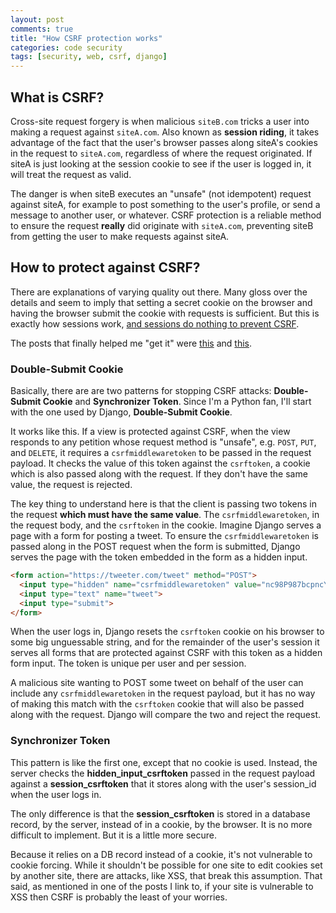 ```yaml
---
layout: post
comments: true
title: "How CSRF protection works"
categories: code security
tags: [security, web, csrf, django]
---
```


## What is CSRF?

Cross-site request forgery is when malicious `siteB.com` tricks a user into making a request against `siteA.com`. Also known as __session riding__, it takes advantage of the fact that the user's browser passes along siteA's cookies in the request to `siteA.com`, regardless of where the request originated. If siteA is just looking at the session cookie to see if the user is logged in, it will treat the request as valid.

The danger is when siteB executes an "unsafe" (not idempotent) request against siteA, for example to post something to the user's profile, or send a message to another user, or whatever. CSRF protection is a reliable method to ensure the request __really__ did originate with `siteA.com`, preventing siteB from getting the user to make requests against siteA.


## How to protect against CSRF?

There are explanations of varying quality out there. Many gloss over the details and seem to imply that setting a secret cookie on the browser and having the browser submit the cookie with requests is sufficient. But this is exactly how sessions work, [and sessions do nothing to prevent CSRF](https://www.owasp.org/index.php/Cross-Site_Request_Forgery_(CSRF)#Prevention_measures_that_do_NOT_work).

The posts that finally helped me "get it" were [this](http://security.stackexchange.com/questions/47198/is-djangos-built-in-csrf-protection-enough) and [this](https://cloudunder.io/blog/csrf-token/).


### Double-Submit Cookie

Basically, there are are two patterns for stopping CSRF attacks: __Double-Submit Cookie__ and __Synchronizer Token__. Since I'm a Python fan, I'll start with the one used by Django, __Double-Submit Cookie__.

It works like this. If a view is protected against CSRF, when the view responds to any petition whose request method is "unsafe", e.g. `POST`, `PUT`, and `DELETE`, it requires a `csrfmiddlewaretoken` to be passed in the request payload. It checks the value of this token against the `csrftoken`, a cookie which is also passed along with the request. If they don't have the same value, the request is rejected.

The key thing to understand here is that the client is passing two tokens in the request __which must have the same value__. The `csrfmiddlewaretoken`, in the request body, and the `csrftoken` in the cookie. Imagine Django serves a page with a form for posting a tweet. To ensure the `csrfmiddlewaretoken` is passed along in the POST request when the form is submitted, Django serves the page with the token embedded in the form as a hidden input.

~~~html
<form action="https://tweeter.com/tweet" method="POST">
  <input type="hidden" name="csrfmiddlewaretoken" value="nc98P987bcpncYhoadjoiydc9ajDlcn">
  <input type="text" name="tweet">
  <input type="submit">
</form>
~~~

When the user logs in, Django resets the `csrftoken` cookie on his browser to some big unguessable string, and for the remainder of the user's session it serves all forms that are protected against CSRF with this token as a hidden form input. The token is unique per user and per session.

A malicious site wanting to POST some tweet on behalf of the user can include any `csrfmiddlewaretoken` in the request payload, but it has no way of making this match with the `csrftoken` cookie that will also be passed along with the request. Django will compare the two and reject the request.


### Synchronizer Token

This pattern is like the first one, except that no cookie is used. Instead, the server checks the __hidden_input_csrftoken__ passed in the request payload against a __session_csrftoken__ that it stores along with the user's session_id when the user logs in.

The only difference is that the __session_csrftoken__ is stored in a database record, by the server, instead of in a cookie, by the browser. It is no more difficult to implement. But it is a little more secure.

Because it relies on a DB record instead of a cookie, it's not vulnerable to cookie forcing. While it shouldn't be possible for one site to edit cookies set by another site, there are attacks, like XSS, that break this assumption. That said, as mentioned in one of the posts I link to, if your site is vulnerable to XSS then CSRF is probably the least of your worries.
